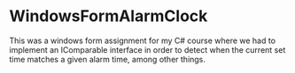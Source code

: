 # WindowsFormAlarmClock
This was a windows form assignment for my C# course where we had to implement an IComparable interface in order to detect when the current set time matches a given alarm time, among other things.

